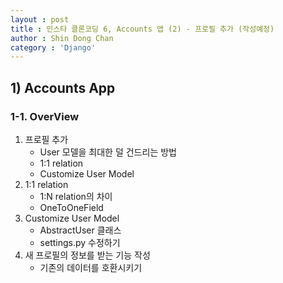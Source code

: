 ```yaml
---
layout : post
title : 인스타 클론코딩 6, Accounts 앱 (2) - 프로필 추가 (작성예정)
author : Shin Dong Chan
category : 'Django'
---
```


## 1) Accounts App

### 1-1. OverView

1. 프로필 추가
   * User 모델을 최대한 덜 건드리는 방법
   * 1:1 relation
   * Customize User Model
2. 1:1 relation
   * 1:N relation의 차이
   * OneToOneField
3. Customize User Model
   * AbstractUser 클래스
   * settings.py 수정하기
4. 새 프로필의 정보를 받는 기능 작성
   * 기존의 데이터를 호환시키기



